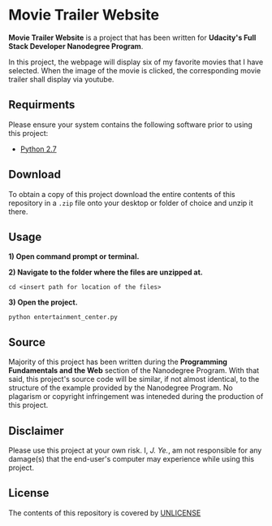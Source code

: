 # Movie Trailer Website

**Movie Trailer Website** is a project that has been written for **Udacity's Full Stack Developer Nanodegree Program**.

In this project, the webpage will display six of my favorite movies that I have selected. When the image of the movie is clicked, the corresponding movie trailer shall display via youtube.

## Requirments

Please ensure your system contains the following software prior to using this project:

* [Python 2.7](https://www.python.org/download/releases/2.7/)

## Download

To obtain a copy of this project download the entire contents of this repository in a `.zip` file onto your desktop or folder of choice and unzip it there.

## Usage

**1) Open command prompt or terminal.**

**2) Navigate to the folder where the files are unzipped at.**

`cd <insert path for location of the files>`

**3) Open the project.**

`python entertainment_center.py`

## Source

Majority of this project has been written during the **Programming Fundamentals and the Web** section of the Nanodegree Program. With that said, this project's source code will be similar, if not almost identical, to the structure of the example provided by the Nanodegree Program. No plagarism or copyright infringement was inteneded during the production of this project.

## Disclaimer

Please use this project at your own risk. I, _J. Ye._, am not responsible for any damage(s) that the end-user's computer may experience while using this project.

## License
The contents of this repository is covered by [UNLICENSE](github.com/jye0325/ud036_StarterCode/UNLICENSE)
